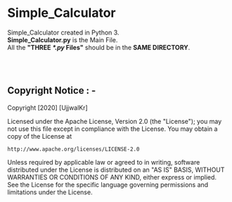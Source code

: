# Simple_Calculator
Simple_Calculator created in Python 3.\
**Simple_Calculator.py** is the Main File.\
All the **"THREE *\*.py* Files"** should be in the **SAME DIRECTORY**.

<br />
<br />

## Copyright Notice : -

Copyright [2020] [UjjwalKr]

Licensed under the Apache License, Version 2.0 (the "License");
you may not use this file except in compliance with the License.
You may obtain a copy of the License at

    http://www.apache.org/licenses/LICENSE-2.0

Unless required by applicable law or agreed to in writing, software
distributed under the License is distributed on an "AS IS" BASIS,
WITHOUT WARRANTIES OR CONDITIONS OF ANY KIND, either express or implied.
See the License for the specific language governing permissions and
limitations under the License.
